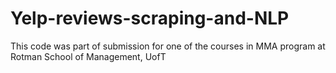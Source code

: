 # Yelp-reviews-scraping-and-NLP
This code was part of submission for one of the courses in MMA program at Rotman School of Management, UofT
